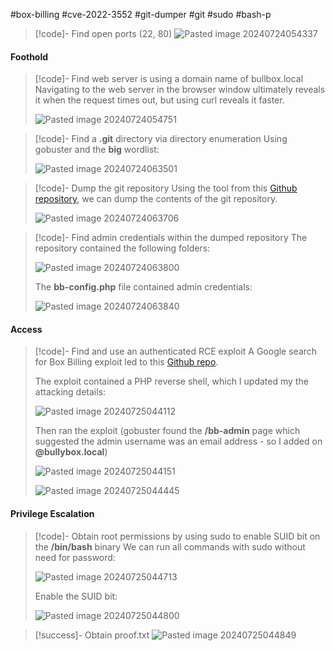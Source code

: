 #box-billing #cve-2022-3552 #git-dumper #git #sudo #bash-p

>[!code]- Find open ports (22, 80)
>![Pasted image 20240724054337](Pasted%20image%2020240724054337.png)
#### Foothold

>[!code]- Find web server is using a domain name of bullbox.local
>Navigating to the web server in the browser window ultimately reveals it when the request times out, but using curl reveals it faster.
>
>![Pasted image 20240724054751](Pasted%20image%2020240724054751.png)

>[!code]- Find a **.git** directory via directory enumeration
>Using gobuster and the **big** wordlist:
>
>![Pasted image 20240724063501](Pasted%20image%2020240724063501.png)

>[!code]- Dump the git repository
>Using the tool from this [Github repository](https://github.com/arthaud/git-dumper), we can dump the contents of the git repository.
>
>![Pasted image 20240724063706](Pasted%20image%2020240724063706.png)

>[!code]- Find admin credentials within the dumped repository
>The repository contained the following folders:
>
>![Pasted image 20240724063800](Pasted%20image%2020240724063800.png)
>
>The **bb-config.php** file contained admin credentials:
>
>![Pasted image 20240724063840](Pasted%20image%2020240724063840.png)
#### Access

>[!code]- Find and use an authenticated RCE exploit
>A Google search for Box Billing exploit led to this [Github repo](https://github.com/kabir0x23/CVE-2022-3552).
>
>The exploit contained a PHP reverse shell, which I updated my the attacking details:
>
>![Pasted image 20240725044112](Pasted%20image%2020240725044112.png)
>
>Then ran the exploit (gobuster found the **/bb-admin** page which suggested the admin username was an email address - so I added on **\@bullybox.local**)
>
> ![Pasted image 20240725044151](Pasted%20image%2020240725044151.png)
> 
> ![Pasted image 20240725044445](Pasted%20image%2020240725044445.png)
> 
#### Privilege Escalation

>[!code]- Obtain root permissions by using sudo to enable SUID bit on the **/bin/bash** binary
>We can run all commands with sudo without need for password:
>
>![Pasted image 20240725044713](Pasted%20image%2020240725044713.png)
>
>Enable the SUID bit:
>
>![Pasted image 20240725044800](Pasted%20image%2020240725044800.png)

>[!success]- Obtain proof.txt
>![Pasted image 20240725044849](Pasted%20image%2020240725044849.png)

